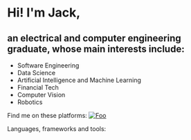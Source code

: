 # Hi!  I'm Jack,

## an electrical and computer engineering graduate, whose main interests include:

* Software Engineering
* Data Science
* Artificial Intelligence and Machine Learning
* Financial Tech
* Computer Vision 
* Robotics

Find me on these platforms:
<a href="http://google.com.au/" rel="some text">![Foo](http://www.google.com.au/images/nav_logo7.png)</a>


Languages, frameworks and tools:
